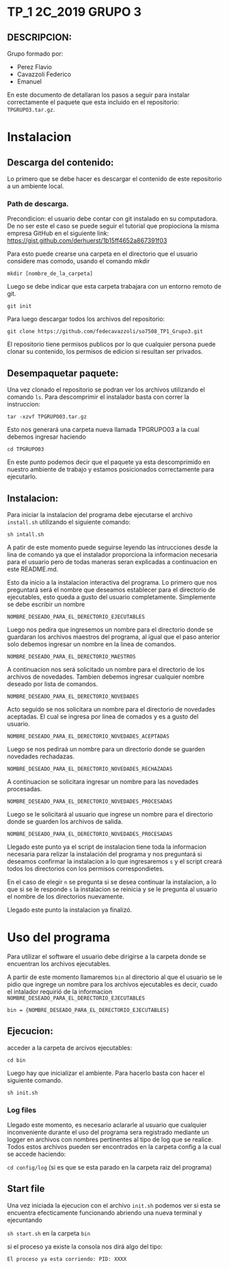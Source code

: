# TP_1 2C_2019 GRUPO 3

## DESCRIPCION:
 Grupo formado por:
 
 - Perez Flavio
 - Cavazzoli Federico
 - Emanuel 
 
 En este documento de detallaran los pasos a seguir para instalar correctamente el paquete que esta incluido en el repositorio: `TPGRUPO3.tar.gz`.
 
 # Instalacion

 ## Descarga del contenido:
 
  Lo primero que se debe hacer es descargar el contenido de este repositorio a un ambiente local.
  
 ### Path de descarga.

  Precondicion: el usuario debe contar con git instalado en su computadora. De no ser este el caso se puede seguir el tutorial que propiociona la misma empresa GitHub en el siguiente link: 
  https://gist.github.com/derhuerst/1b15ff4652a867391f03
 
  Para esto puede crearse una carpeta en el directorio que el usuario considere mas comodo, usando el comando mkdir
 
 `mkdir [nombre_de_la_carpeta]`
 
  Luego se debe indicar que esta carpeta trabajara con un entorno remoto de git.
  
  `git init`
  
  Para luego descargar todos los archivos del repositorio:
  
  `git clone https://github.com/fedecavazzoli/so7508_TP1_Grupo3.git`

  El repositorio tiene permisos publicos por lo que cualquier persona puede clonar su contenido, los permisos de edicion si resultan ser privados.

## Desempaquetar paquete:

  Una vez clonado el repositorio se podran ver los archivos utilizando el comando `ls`.
  Para descomprimir el instalador basta con correr la instruccion:

  `tar -xzvf TPGRUPO03.tar.gz`

  Esto nos generará una carpeta nueva llamada TPGRUPO03 a la cual debemos ingresar haciendo 

  `cd TPGRUPO03`

  En este punto podemos decir que el paquete ya esta descomprimido en nuestro ambiente de trabajo y estamos posicionados correctamente para ejecutarlo.

  ## Instalacion:

  Para iniciar la instalacion del programa debe ejecutarse el archivo `install.sh` utilizando el siguiente comando:

  `sh intall.sh`

  A patir de este momento puede seguirse leyendo las intrucciones desde la lina de comando ya que el instalador proporciona la informacion necesaria para el usuario pero de todas maneras seran explicadas a continuacion en este README.md.

  Esto da inicio a la instalacion interactiva del programa. 
  Lo primero que nos preguntará será el nombre que deseamos establecer para el directorio de ejecutables, esto queda a gusto del usuario completamente. Simplemente se debe escribir un nombre

  `NOMBRE_DESEADO_PARA_EL_DERECTORIO_EJECUTABLES`

  Luego nos pedira que ingresemos un nombre para el directorio donde se guardaran los archivos maestros del programa, al igual que el paso anterior solo debemos ingresar un nombre en la linea de comandos.

  `NOMBRE_DESEADO_PARA_EL_DERECTORIO_MAESTROS`

  A continuacion nos será solicitado un nombre para el directorio de los archivos de novedades. Tambien debemos ingresar cualquier nombre deseado por lista de comandos.

  `NOMBRE_DESEADO_PARA_EL_DERECTORIO_NOVEDADES`

  Acto seguido se nos solicitara un nombre para el directorio de novedades aceptadas. El cual se ingresa por linea de comados y es a gusto del usuario.

  `NOMBRE_DESEADO_PARA_EL_DERECTORIO_NOVEDADES_ACEPTADAS` 

  Luego se nos pediraá un nombre para un directorio donde se guarden novedades rechadazas.

  `NOMBRE_DESEADO_PARA_EL_DERECTORIO_NOVEDADES_RECHAZADAS`

  A continuacion se solicitara ingresar un nombre para las novedades procesadas.

  `NOMBRE_DESEADO_PARA_EL_DERECTORIO_NOVEDADES_PROCESADAS`

  Luego se le solicitará al usuario que ingrese un nombre para el directorio donde se guarden los archivos de salida.

  `NOMBRE_DESEADO_PARA_EL_DERECTORIO_NOVEDADES_PROCESADAS`

  Llegado este punto ya el script de instalacion tiene toda la informacion necesaria para relizar la instalación del programa y nos preguntará si deseamos confirmar la instalacion a lo que ingresaremos `s` y el script creará todos los directorios con los permisos correspondietes.

  En el caso de elegir `n` se pregunta si se desea continuar la instalacion, a lo que si se le responde `s` la instalacion se reinicia y se le pregunta al usuario el nombre de los directorios nuevamente.

  Llegado este punto la instalacion ya finalizó.


  # Uso del programa
  
  Para utilizar el software el usuario debe dirigirse a la carpeta donde se encuentran los archivos ejecutables.

  A partir de este momento llamaremos `bin` al directorio al que el usuario se le pidio que ingrege un nombre para los archivos ejecutables es decir, cuado el intalador requirió de la informacion `NOMBRE_DESEADO_PARA_EL_DERECTORIO_EJECUTABLES`

  `bin = {NOMBRE_DESEADO_PARA_EL_DERECTORIO_EJECUTABLES}`

  ## Ejecucion:

  acceder a la carpeta de arcivos ejecutables:

  `cd bin`

  Luego hay que inicializar el ambiente. 
  Para hacerlo basta con hacer el siguiente comando.

  `sh init.sh`

  ### Log files

  Llegado este momento, es necesario aclararle al usuario que cualquier inconveniente durante el uso del programa sera registrado mediante un logger en archivos con nombres pertinentes al tipo de log que se realice. Todos estos archivos pueden ser encontrados en la carpeta config a la cual se accede haciendo:

  `cd config/log` 
  (si es que se esta parado en la carpeta raiz del programa)

  ## Start file

  Una vez iniciada la ejecucion con el archivo `init.sh` podemos ver si esta se encuentra efecticamente funcionando abriendo una nueva terminal y ejecuntando 

  `sh start.sh` en la carpeta `bin`
  
  si el proceso ya existe la consola nos dirá algo del tipo:

  `El proceso ya esta corriendo: PID: XXXX`

  

